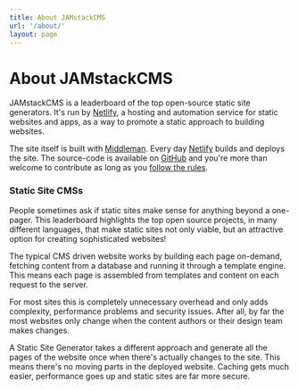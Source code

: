 ```yaml
---
title: About JAMstackCMS
url: '/about/'
layout: page
---
```


# About JAMstackCMS

JAMstackCMS is a leaderboard of the top open-source static site generators. It's run by [Netlify](https://www.netlify.com), a hosting and automation service for static websites and apps, as a way to promote a static approach to building websites.

The site itself is built with [Middleman](http://middlemanapp.com/). Every day [Netlify](https://www.netlify.com/) builds and deploys the site. The source-code is available on [GitHub](https://github.com/netlify/JAMstackCMS) and you're more than welcome to contribute as long as you [follow the rules](/rules.html).

### Static Site CMSs

People sometimes ask if static sites make sense for anything beyond a one-pager. This leaderboard highlights the top open source projects, in many different languages, that make static sites not only viable, but an attractive option for creating sophisticated websites!

The typical CMS driven website works by building each page on-demand, fetching content from a database and running it through a template engine. This means each page is assembled from templates and content on each request to the server.

For most sites this is completely unnecessary overhead and only adds complexity, performance problems and security issues. After all, by far the most websites only change when the content authors or their design team makes changes.

A Static Site Generator takes a different approach and generate all the pages of the website once when there's actually changes to the site. This means there's no moving parts in the deployed website. Caching gets much easier, performance goes up and static sites are far more secure.

